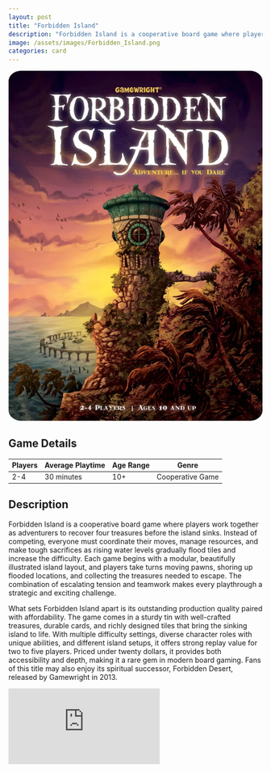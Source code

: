 ```yaml
---
layout: post
title: "Forbidden Island"
description: "Forbidden Island is a cooperative board game where players work together as adventurers to collect four treasures and escape before the island sinks beneath the waves."
image: /assets/images/Forbidden_Island.png 
categories: card
---
```


<div class="row">
  <!-- Image with .post-img -->
  <div class="col-6 col-12-small">
    <img src="/assets/images/Forbidden_Island.png" alt="Forbidden_Island" class="post-img">
  </div>

  <!-- Table -->
  <div class="col-6 col-12-small">
    <h2>Game Details</h2>
    <table class="centered-table">
      <thead>
        <tr>
          <th>Players</th>
          <th>Average Playtime</th>
          <th>Age Range</th>
          <th>Genre</th>
        </tr>
      </thead>
      <tbody>
        <tr>
          <td>2-4</td>
          <td>30 minutes</td>
          <td>10+</td>
          <td>Cooperative Game</td>
        </tr>
      </tbody>
    </table>
  </div>
</div>
<div class="row">
  <div class="col-12">
    <h2>Description</h2>
    <p>
      Forbidden Island is a cooperative board game where players work together as adventurers to recover four treasures before the island sinks. Instead of competing, everyone must coordinate their moves, manage resources, and make tough sacrifices as rising water levels gradually flood tiles and increase the difficulty. Each game begins with a modular, beautifully illustrated island layout, and players take turns moving pawns, shoring up flooded locations, and collecting the treasures needed to escape. The combination of escalating tension and teamwork makes every playthrough a strategic and exciting challenge.
    </p>
    <p>
      What sets Forbidden Island apart is its outstanding production quality paired with affordability. The game comes in a sturdy tin with well-crafted treasures, durable cards, and richly designed tiles that bring the sinking island to life. With multiple difficulty settings, diverse character roles with unique abilities, and different island setups, it offers strong replay value for two to five players. Priced under twenty dollars, it provides both accessibility and depth, making it a rare gem in modern board gaming. Fans of this title may also enjoy its spiritual successor, Forbidden Desert, released by Gamewright in 2013.
    </p>
  </div>
</div>
<div class="video-wrapper">
  <div class="ratio-box">
    <iframe src="https://www.youtube.com/embed/S2GCP55_FOc?si=cGYtrQHknYqaexsQ"
            title="YouTube video player"
            frameborder="0"
            allow="accelerometer; autoplay; clipboard-write; encrypted-media; gyroscope; picture-in-picture; web-share"
            allowfullscreen></iframe>
  </div>
</div>

